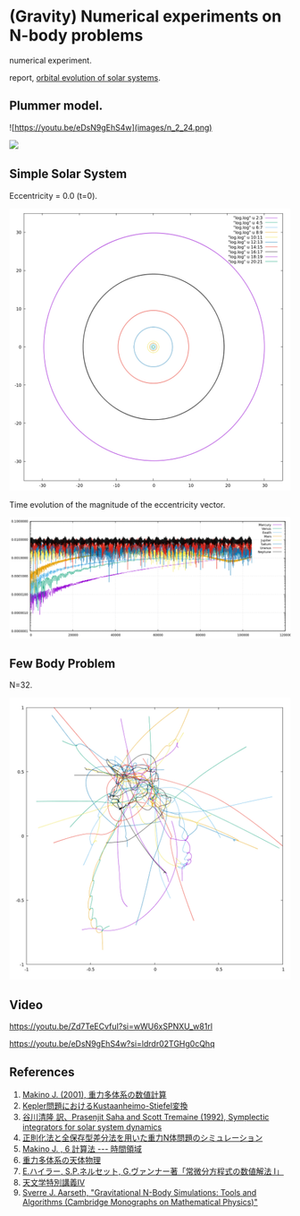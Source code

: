 # (Gravity) Numerical experiments on N-body problems

numerical experiment.

report, [orbital evolution of solar systems](https://mino2357.itmz153.net/docs/sol-system.html).

## Plummer model.

![https://youtu.be/eDsN9gEhS4w](images/n_2_24.png)

![](images/ep_1e-1_n_10000_r_2r2.png)

## Simple Solar System

Eccentricity = 0.0 (t=0).

![](images/orbit_line.png)

Time evolution of the magnitude of the eccentricity vector.

![](images/e_100k.png)

## Few Body Problem

N=32.

![](images/n_32_res1080.png)

## Video

https://youtu.be/Zd7TeECvfuI?si=wWU6xSPNXU_w81rl

https://youtu.be/eDsN9gEhS4w?si=ldrdr02TGHg0cQhq

## References

1. [Makino J. (2001), 重力多体系の数値計算](https://repository.kulib.kyoto-u.ac.jp/dspace/bitstream/2433/97012/1/KJ00004711437.pdf)
2. [Kepler問題におけるKustaanheimo-Stiefel変換](https://osanshouo.github.io/blog/2021/04/12-kustaanheimo-stiefel/)
3. [谷川清隆 訳、Prasenjit Saha and Scott Tremaine (1992), Symplectic integrators for solar system dynamics](http://th.nao.ac.jp/MEMBER/tanikawa/list08/saha/st1.pdf)
4. [正則化法と全保存型差分法を用いた重力N体問題のシミュレーション](https://catalog.lib.kyushu-u.ac.jp/opac_download_md/14286/Article_No_14.pdf)
5. [Makino J. , 6 計算法 --- 時間領域](https://jun-makino.sakura.ne.jp/papers/bussei-nbody/node7.html)
6. [重力多体系の天体物理](https://jun-makino.sakura.ne.jp/talks/waseda-kougi-2006.pdf)
7. [E.ハイラー, S.P.ネルセット, G.ヴァンナー著「常微分方程式の数値解法 I」](https://www.maruzen-publishing.co.jp/item/b294285.html)
8. [天文学特別講義IV](https://jun-makino.sakura.ne.jp/kougi/stellar_dynamics_2009/note1/note1-e.html)
9. [Sverre J. Aarseth, "Gravitational N-Body Simulations: Tools and Algorithms (Cambridge Monographs on Mathematical Physics)"](https://www.cambridge.org/core/books/gravitational-nbody-simulations/A5D1D86EA634C9D354B7C82C029D6933)
